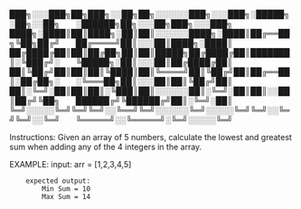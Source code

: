 
███╗░░░███╗██╗███╗░░██╗██╗░░░░░░███╗░░░███╗░█████╗░██╗░░██╗  ░██████╗██╗░░░██╗███╗░░░███╗
████╗░████║██║████╗░██║██║░░░░░░████╗░████║██╔══██╗╚██╗██╔╝  ██╔════╝██║░░░██║████╗░████║
██╔████╔██║██║██╔██╗██║██║█████╗██╔████╔██║███████║░╚███╔╝░  ╚█████╗░██║░░░██║██╔████╔██║
██║╚██╔╝██║██║██║╚████║██║╚════╝██║╚██╔╝██║██╔══██║░██╔██╗░  ░╚═══██╗██║░░░██║██║╚██╔╝██║
██║░╚═╝░██║██║██║░╚███║██║░░░░░░██║░╚═╝░██║██║░░██║██╔╝╚██╗  ██████╔╝╚██████╔╝██║░╚═╝░██║
╚═╝░░░░░╚═╝╚═╝╚═╝░░╚══╝╚═╝░░░░░░╚═╝░░░░░╚═╝╚═╝░░╚═╝╚═╝░░╚═╝  ╚═════╝░░╚═════╝░╚═╝░░░░░╚═╝

Instructions:
Given an array of 5 numbers, calculate the lowest and greatest sum when adding any of the 4 integers in the array. 

EXAMPLE:
        input:
            arr = [1,2,3,4,5]
        
        expected output:
            Min Sum = 10
            Max Sum = 14